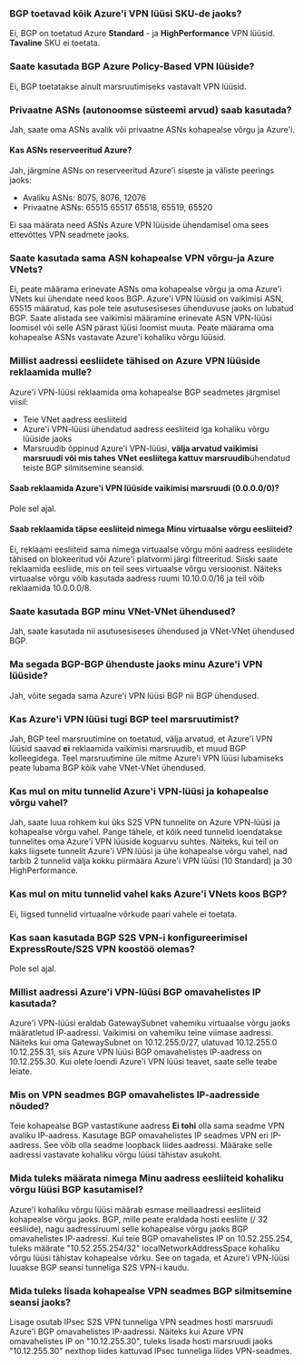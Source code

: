 ### <a name="is-bgp-supported-on-all-azure-vpn-gateway-skus"></a>BGP toetavad kõik Azure'i VPN lüüsi SKU-de jaoks?

Ei, BGP on toetatud Azure **Standard** - ja **HighPerformance** VPN lüüsid. **Tavaline** SKU ei toetata.

### <a name="can-i-use-bgp-with-azure-policy-based-vpn-gateways"></a>Saate kasutada BGP Azure Policy-Based VPN lüüside?

Ei, BGP toetatakse ainult marsruutimiseks vastavalt VPN lüüsid.

### <a name="can-i-use-private-asns-autonomous-system-numbers"></a>Privaatne ASNs (autonoomse süsteemi arvud) saab kasutada?

Jah, saate oma ASNs avalik või privaatne ASNs kohapealse võrgu ja Azure'i.

#### <a name="are-there-asns-reserved-by-azure"></a>Kas ASNs reserveeritud Azure?

Jah, järgmine ASNs on reserveeritud Azure'i siseste ja väliste peerings jaoks:

- Avaliku ASNs: 8075, 8076, 12076
- Privaatne ASNs: 65515 65517 65518, 65519, 65520

Ei saa määrata need ASNs Azure VPN lüüside ühendamisel oma sees ettevõttes VPN seadmete jaoks.

### <a name="can-i-use-the-same-asn-for-both-on-premises-vpn-networks-and-azure-vnets"></a>Saate kasutada sama ASN kohapealse VPN võrgu-ja Azure VNets?

Ei, peate määrama erinevate ASNs oma kohapealse võrgu ja oma Azure'i VNets kui ühendate need koos BGP. Azure'i VPN lüüsid on vaikimisi ASN, 65515 määratud, kas pole teie asutusesiseses ühenduvuse jaoks on lubatud BGP. Saate alistada see vaikimisi määramine erinevate ASN VPN-lüüsi loomisel või selle ASN pärast lüüsi loomist muuta. Peate määrama oma kohapealse ASNs vastavate Azure'i kohaliku võrgu lüüsid.

### <a name="what-address-prefixes-will-azure-vpn-gateways-advertise-to-me"></a>Millist aadressi eesliidete tähised on Azure VPN lüüside reklaamida mulle?

Azure'i VPN-lüüsi reklaamida oma kohapealse BGP seadmetes järgmisel viisil:

- Teie VNet aadress eesliiteid
- Azure'i VPN-lüüsi ühendatud aadress eesliiteid iga kohaliku võrgu lüüside jaoks
- Marsruudib õppinud Azure'i VPN-lüüsi, **välja arvatud vaikimisi marsruudi või mis tahes VNet eesliitega kattuv marsruudib**ühendatud teiste BGP silmitsemine seansid.

#### <a name="can-i-advertise-default-route-00000-to-azure-vpn-gateways"></a>Saab reklaamida Azure'i VPN lüüside vaikimisi marsruudi (0.0.0.0/0)?

Pole sel ajal.

#### <a name="can-i-advertise-the-exact-prefixes-as-my-virtual-network-prefixes"></a>Saab reklaamida täpse eesliiteid nimega Minu virtuaalse võrgu eesliiteid?

Ei, reklaami eesliiteid sama nimega virtuaalse võrgu mõni aadress eesliidete tähised on blokeeritud või Azure'i platvormi järgi filtreeritud. Siiski saate reklaamida eesliide, mis on teil sees virtuaalse võrgu versioonist. Näiteks virtuaalse võrgu võib kasutada aadress ruumi 10.10.0.0/16 ja teil võib reklaamida 10.0.0.0/8.

### <a name="can-i-use-bgp-with-my-vnet-to-vnet-connections"></a>Saate kasutada BGP minu VNet-VNet ühendused?

Jah, saate kasutada nii asutusesiseses ühendused ja VNet-VNet ühendused BGP.

### <a name="can-i-mix-bgp-with-non-bgp-connections-for-my-azure-vpn-gateways"></a>Ma segada BGP-BGP ühenduste jaoks minu Azure'i VPN lüüside?

Jah, võite segada sama Azure'i VPN lüüsi BGP nii BGP ühendused.

### <a name="does-azure-vpn-gateway-support-bgp-transit-routing"></a>Kas Azure'i VPN lüüsi tugi BGP teel marsruutimist?

Jah, BGP teel marsruutimine on toetatud, välja arvatud, et Azure'i VPN lüüsid saavad **ei** reklaamida vaikimisi marsruudib, et muud BGP kolleegidega. Teel marsruutimine üle mitme Azure'i VPN lüüsi lubamiseks peate lubama BGP kõik vahe VNet-VNet ühendused.

### <a name="can-i-have-more-than-one-tunnels-between-azure-vpn-gateway-and-my-on-premises-network"></a>Kas mul on mitu tunnelid Azure'i VPN-lüüsi ja kohapealse võrgu vahel?

Jah, saate luua rohkem kui üks S2S VPN tunnelite on Azure VPN-lüüsi ja kohapealse võrgu vahel. Pange tähele, et kõik need tunnelid loendatakse tunnelites oma Azure'i VPN lüüside koguarvu suhtes. Näiteks, kui teil on kaks liigsete tunnelit Azure'i VPN lüüsi ja ühe kohapealse võrgu vahel, nad tarbib 2 tunnelid välja kokku piirmäära Azure'i VPN lüüsi (10 Standard) ja 30 HighPerformance.

### <a name="can-i-have-multiple-tunnels-between-two-azure-vnets-with-bgp"></a>Kas mul on mitu tunnelid vahel kaks Azure'i VNets koos BGP?

Ei, liigsed tunnelid virtuaalne võrkude paari vahele ei toetata.

### <a name="can-i-use-bgp-for-s2s-vpn-in-an-expressroutes2s-vpn-co-existence-configuration"></a>Kas saan kasutada BGP S2S VPN-i konfigureerimisel ExpressRoute/S2S VPN koostöö olemas?

Pole sel ajal.

### <a name="what-address-does-azure-vpn-gateway-use-for-bgp-peer-ip"></a>Millist aadressi Azure'i VPN-lüüsi BGP omavahelistes IP kasutada?

Azure'i VPN-lüüsi eraldab GatewaySubnet vahemiku virtuaalse võrgu jaoks määratletud IP-aadressi. Vaikimisi on vahemiku teine viimase aadressi. Näiteks kui oma GatewaySubnet on 10.12.255.0/27, ulatuvad 10.12.255.0 10.12.255.31, siis Azure VPN lüüsi BGP omavahelistes IP-aadress on 10.12.255.30. Kui olete loendi Azure'i VPN lüüsi teavet, saate selle teabe leiate.

### <a name="what-are-the-requirements-for-the-bgp-peer-ip-addresses-on-my-vpn-device"></a>Mis on VPN seadmes BGP omavahelistes IP-aadresside nõuded?

Teie kohapealse BGP vastastikune aadress **Ei tohi** olla sama seadme VPN avaliku IP-aadress. Kasutage BGP omavahelistes IP seadmes VPN eri IP-aadress. See võib olla seadme loopback liides aadressi. Määrake selle aadressi vastavate kohaliku võrgu lüüsi tähistav asukoht.

### <a name="what-should-i-specify-as-my-address-prefixes-for-the-local-network-gateway-when-i-use-bgp"></a>Mida tuleks määrata nimega Minu aadress eesliiteid kohaliku võrgu lüüsi BGP kasutamisel?

Azure'i kohaliku võrgu lüüsi määrab esmase meiliaadressi eesliiteid kohapealse võrgu jaoks. BGP, mille peate eraldada hosti eesliite (/ 32 eesliide), nagu aadressiruumi selle kohapealse võrgu jaoks BGP omavahelistes IP-aadressi. Kui teie BGP omavahelistes IP on 10.52.255.254, tuleks määrate "10.52.255.254/32" localNetworkAddressSpace kohaliku võrgu lüüsi tähistav kohapealse võrku. See on tagada, et Azure'i VPN-lüüsi luuakse BGP seansi tunneliga S2S VPN-i kaudu.

### <a name="what-should-i-add-to-my-on-premises-vpn-device-for-the-bgp-peering-session"></a>Mida tuleks lisada kohapealse VPN seadmes BGP silmitsemine seansi jaoks?

Lisage osutab IPsec S2S VPN tunneliga VPN seadmes hosti marsruudi Azure'i BGP omavahelistes IP-aadressi. Näiteks kui Azure VPN omavahelistes IP on "10.12.255.30", tuleks lisada hosti marsruudi jaoks "10.12.255.30" nexthop liides kattuvad IPsec tunneliga liides VPN-seadmes.
